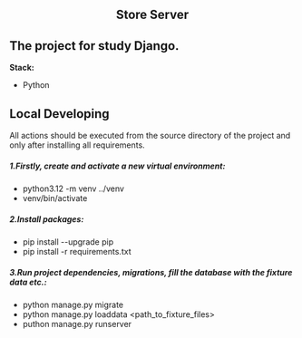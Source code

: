 <h2 align="center">Store Server</h2>
<h2>The project for study Django.</h2>

**Stack:**
- Python

<h2>Local Developing</h2>
All actions should be executed from the source directory of the project and only after installing all requirements.

##### 1.Firstly, create and activate a new virtual environment:

- python3.12 -m venv ../venv
- venv/bin/activate
##### 2.Install packages:

- pip install --upgrade pip
- pip install -r requirements.txt
##### 3.Run project dependencies, migrations, fill the database with the fixture data etc.:

- python manage.py migrate
- python manage.py loaddata <path_to_fixture_files>
- puthon manage.py runserver 

